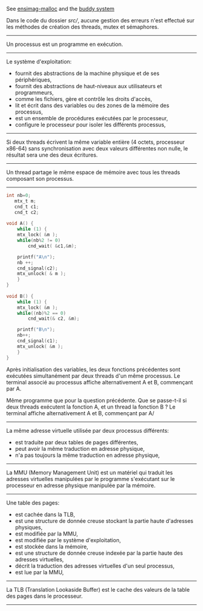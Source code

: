 See [ensimag-malloc](https://gitlab.ensimag.fr/vincentn/ensimag-malloc) and the [buddy system](https://broquedf.pages.ensimag.fr/sepcovid/allocateur/#lalgorithme-du-compagnon-buddy-system)

Dans le code du dossier _src/_, aucune gestion des erreurs n'est effectué sur les méthodes de création des threads, mutex et sémaphores.

---

Un processus est un programme en exécution.

---

Le système d'exploitation:
 - fournit des abstractions de la machine physique et de ses périphériques,
 - fournit des abstractions de haut-niveaux aux utilisateurs et programmeurs,
 - comme les fichiers, gère et contrôle les droits d'accès,
 - lit et écrit dans des variables ou des zones de la mémoire des processus,
 - est un ensemble de procédures exécutées par le processeur,
 - configure le processeur pour isoler les différents processus,

---

Si deux threads écrivent la même variable entière (4 octets, processeur x86-64) sans synchronisation avec deux valeurs différentes non nulle, le résultat sera une des deux écritures.

---

Un thread partage le même espace de mémoire avec tous les threads composant son processus.

---

```C
int nb=0;
   mtx_t m;
   cnd_t c1;
   cnd_t c2;
   
void A() {
    while (1) {
    mtx_lock( &m );
    while(nb%2 != 0)
        cnd_wait( &c1,&m);

    printf("A\n");
    nb ++;
    cnd_signal(c2);
    mtx_unlock( & m );
    }
}
   
void B() {
    while (1) {
    mtx_lock( &m );
    while((nb)%2 == 0)
        cnd_wait(& c2, &m);

    printf("B\n");
    nb++;
    cnd_signal(c1);
    mtx_unlock( &m );
    }
}
```

Après initialisation des variables, les deux fonctions précédentes sont exécutées simultanément par deux threads d'un même processus. Le terminal associé au processus affiche alternativement A et B, commençant par A.

Même programme que pour la question précédente. Que se passe-t-il si deux threads exécutent la fonction A, et un thread la fonction B ? Le terminal affiche alternativement A et B, commençant par A/

---

La même adresse virtuelle utilisée par deux processus différents:
 - est traduite par deux tables de pages différentes,
 - peut avoir la même traduction en adresse physique,
 - n'a pas toujours la même traduction en adresse physique,

---

La MMU (Memory Management Unit) est un matériel qui traduit les adresses virtuelles manipulées par le programme s'exécutant sur le processeur en adresse physique manipulée par la mémoire.

---

Une table des pages:
 - est cachée dans la TLB,
 - est une structure de donnée creuse stockant la partie haute d'adresses physiques,
 - est modifiée par la MMU,
 - est modifiée par le système d'exploitation,
 - est stockée dans la mémoire,
 - est une structure de donnée creuse indexée par la partie haute des adresses virtuelles,
 - décrit la traduction des adresses virtuelles d'un seul processus,
 - est lue par la MMU,

---

La TLB (Translation Lookaside Buffer) est le cache des valeurs de la table des pages dans le processeur.

---